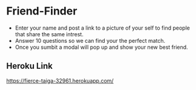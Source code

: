 # Friend-Finder
* Enter your name and post a link to a picture of your self to find people that share the same intrest.
* Answer 10 questions so we can find your the perfect match.
* Once you sumbit a modal will pop up and show your new best friend.

<h2>Heroku Link</h2>

https://fierce-taiga-32961.herokuapp.com/



